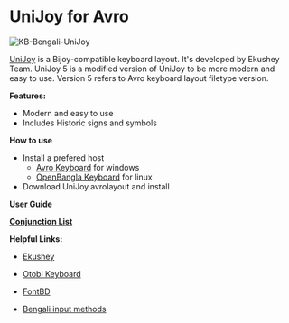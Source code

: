 # UniJoy for Avro

![KB-Bengali-UniJoy](https://user-images.githubusercontent.com/27731012/188329390-71789b79-3768-47b6-b0e3-f19002ecc112.svg)

[UniJoy](https://ekushey.org/keyboard-layout/ekusheyr-shadhinota-unijoy-layout/) is a Bijoy-compatible keyboard layout. It's developed by Ekushey Team. UniJoy 5 is a modified version of UniJoy to be more modern and easy to use. Version 5 refers to Avro keyboard layout filetype version.

**Features:**

- Modern and easy to use
- Includes Historic signs and symbols

**How to use**

- Install a prefered host
  - [Avro Keyboard](https://www.omicronlab.com/avro-keyboard.html) for windows
  - [OpenBangla Keyboard](https://openbangla.github.io/) for linux
- Download UniJoy.avrolayout and install

[**User Guide**](https://otobikb.github.io/elements/overview.pdf)

[**Conjunction List**](https://ekushey.org/wp-content/uploads/2022/08/Bangla_Conjunction_Lists.pdf)

**Helpful Links:**

- [Ekushey](https://ekushey.org)

- [Otobi Keyboard](https://otobikb.github.io)

- [FontBD](https://fontbd.com)

- [Bengali input methods](https://en.wikipedia.org/wiki/Bengali_input_methods)
